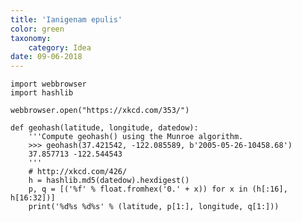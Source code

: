 ```yaml
---
title: 'Ianigenam epulis'
color: green
taxonomy:
    category: Idea
date: 09-06-2018
---
```


    import webbrowser
    import hashlib

    webbrowser.open("https://xkcd.com/353/")

    def geohash(latitude, longitude, datedow):
        '''Compute geohash() using the Munroe algorithm.
        >>> geohash(37.421542, -122.085589, b'2005-05-26-10458.68')
        37.857713 -122.544543
        '''
        # http://xkcd.com/426/
        h = hashlib.md5(datedow).hexdigest()
        p, q = [('%f' % float.fromhex('0.' + x)) for x in (h[:16], h[16:32])]
        print('%d%s %d%s' % (latitude, p[1:], longitude, q[1:]))